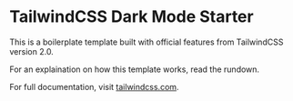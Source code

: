 # TailwindCSS Dark Mode Starter

This is a boilerplate template built with official features from TailwindCSS version 2.0.

For an explaination on how this template works, read the rundown.

For full documentation, visit [tailwindcss.com](https://tailwindcss.com/docs/dark-mode).
